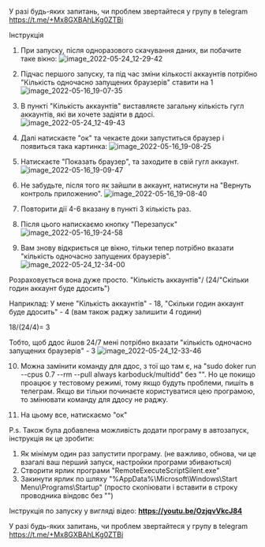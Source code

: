 У разі будь-яких запитань, чи проблем звертайтеся у групу в telegram https://t.me/+Mx8GXBAhLKg0ZTBi


Інструкція

1. При запуску, після одноразового скачування даних, ви побачите таке вікно:
![image_2022-05-24_12-29-42](https://user-images.githubusercontent.com/38361819/169999704-370e2efe-cb84-4317-b3e0-91040d08a9c4.png)

2. Підчас першого запуску, та під час зміни кількості аккаунтів потрібно "Кількість одночасно запущених браузерів" ставити на 1
![image_2022-05-16_19-07-35](https://user-images.githubusercontent.com/38361819/168637785-68a0c930-e998-453b-97bc-f8e34b9ca1c8.png)

3. В пункті "Кількість аккаунтів" виставляєте загальну кількість гугл аккаунтів, які ви хочете задіяти в ддосі.
![image_2022-05-24_12-49-43](https://user-images.githubusercontent.com/38361819/170003584-a144d105-245f-44fd-9c19-e94ca9405fe8.png)


4. Далі натискаєте "ок" та чекаєте доки запуститься браузер і появиться така картинка:
![image_2022-05-16_19-08-25](https://user-images.githubusercontent.com/38361819/168638341-e8a36045-606b-42f2-8742-e2099eacbf5d.png)

5. Натискаєте "Показать браузер", та заходите в свій гугл аккаунт.
![image_2022-05-16_19-09-47](https://user-images.githubusercontent.com/38361819/168638536-f0d5ec50-8760-4556-a45d-b7bcfd06e503.png)

6. Не забудьте, після того як зайшли в аккаунт, натиснути на "Вернуть контроль приложению".
![image_2022-05-16_19-08-40](https://user-images.githubusercontent.com/38361819/168638722-602876ba-3309-4cca-953f-bb87d1ba5fa2.png)

7. Повторити дії 4-6 вказану в пункті 3 кількість раз.

8. Після цього напискаємо кнопку "Перезапуск"
![image_2022-05-16_19-24-58](https://user-images.githubusercontent.com/38361819/168639368-a947cfee-efc0-4eba-bcc2-64de41b086a3.png)

9. Вам знову відкриється це вікно, тільки тепер потрібно вказати "кількість одночасно запущених браузерів".
![image_2022-05-24_12-34-00](https://user-images.githubusercontent.com/38361819/170000588-48006541-5ae2-4275-aa8b-838017e3368c.png)

Розраховується вона дуже просто. "Кількість аккаунтів"/ (24/"Скільки годин аккаунт буде ддосить")

Наприклад: У мене "Кількість аккаунтів" - 18, "Скільки годин аккаунт буде ддосить" - 4 (вам також раджу залишити 4 години)

18/(24/4)= 3

Тобто, щоб ддос йшов 24/7 мені потрібно вказати "кількість одночасно запущених браузерів" - 3
![image_2022-05-24_12-33-46](https://user-images.githubusercontent.com/38361819/170000579-66d1f0aa-f6a1-4188-b331-23b9e1e4609f.png)


10. Можна замінити команду для ддос, з тої що там є, на "sudo doker run --cpus 0.7 --rm --pull always karboduck/multidd" без "". Но це покищо проацює у тестовому режимі, тому якщо будуть проблеми, пишіть в телеграм. Якщо ви тільки починаєте користуватися цею програмою, то змінювати команду для ддосу не раджу.


11. На цьому все, натискаємо "ок" 

P.s. Також була добавлена можливість додати програму в автозапуск, інструкція як це зробити:
1) Як мінімум один раз запустити програму. (не важливо, обнова, чи це взагалі ваш перший запуск, настройки програми збиваються)
2) Створити ярлик програми "RemoteExecuteScriptSilent.exe"
3) Закинути ярлик по шляху "%AppData%\Microsoft\Windows\Start Menu\Programs\Startup" (просто скопіювати і вставити в строку проводника віндовс без "")


Інструкція по запуску у вигляді відео:
**https://youtu.be/OzjqvVkcJ84**

У разі будь-яких запитань, чи проблем звертайтеся у групу в telegram https://t.me/+Mx8GXBAhLKg0ZTBi
